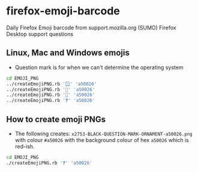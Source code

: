 # firefox-emoji-barcode
Daily Firefox Emoji barcode from support.mozilla.org (SUMO) Firefox Desktop support questions

## Linux, Mac and Windows emojis

* Question mark is for when we can't determine the operating system
```bash
cd EMOJI_PNG
../createEmojiPNG.rb '🪟' 'a50026'
../createEmojiPNG.rb '🐧' 'a50026'
../createEmojiPNG.rb '🍎' 'a50026'
../createEmojiPNG.rb '❓' 'a50026'
```

## How to create emoji PNGs

* The following creates: `x2753-BLACK-QUESTION-MARK-ORNAMENT-a50026.png` with colour `#a50026` with the background colour of hex `a50026` which is red-ish.
```bash
cd EMOJI_PNG
./createEmojiPNG.rb '❓' 'a50026'
``` 